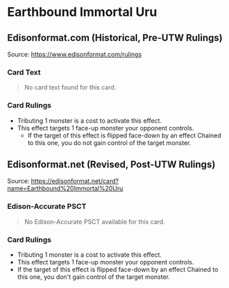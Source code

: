 # Earthbound Immortal Uru

## Edisonformat.com (Historical, Pre-UTW Rulings)

Source: https://www.edisonformat.com/rulings

### Card Text

> No card text found for this card.

### Card Rulings

*   Tributing 1 monster is a cost to activate this effect.
*   This effect targets 1 face-up monster your opponent controls.
    *   If the target of this effect is flipped face-down by an effect Chained to this one, you do not gain control of the target monster.

## Edisonformat.net (Revised, Post-UTW Rulings)

Source: https://edisonformat.net/card?name=Earthbound%20Immortal%20Uru

### Edison-Accurate PSCT

> No Edison-Accurate PSCT available for this card.

### Card Rulings

*   Tributing 1 monster is a cost to activate this effect.
*   This effect targets 1 face-up monster your opponent controls.
*   If the target of this effect is flipped face-down by an effect Chained to this one, you don't gain control of the target monster.
            